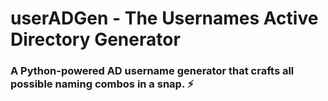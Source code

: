 # userADGen - The Usernames Active Directory Generator
### A Python-powered AD username generator that crafts all possible naming combos in a snap. :zap:

